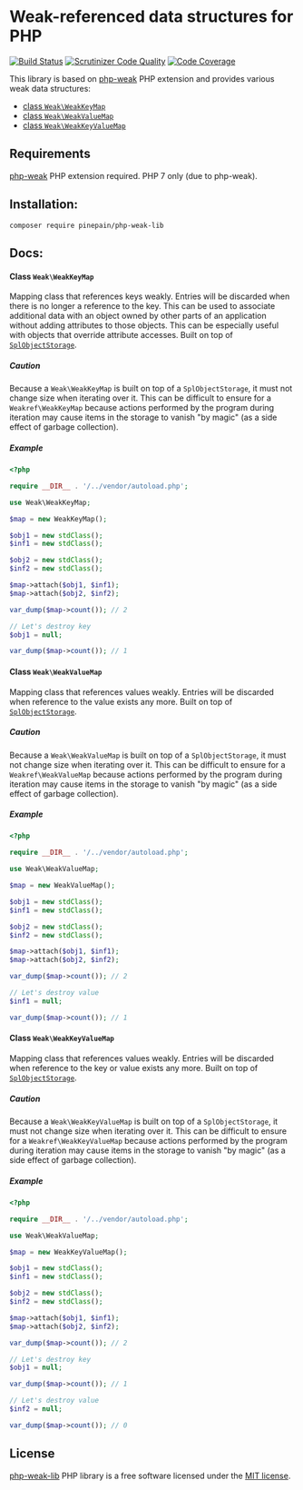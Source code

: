 # Weak-referenced data structures for PHP

[![Build Status](https://travis-ci.org/pinepain/php-weak-lib.svg)](https://travis-ci.org/pinepain/php-weak-lib)
[![Scrutinizer Code Quality](https://scrutinizer-ci.com/g/pinepain/php-weak-lib/badges/quality-score.png)](https://scrutinizer-ci.com/g/pinepain/php-weak-lib)
[![Code Coverage](https://scrutinizer-ci.com/g/pinepain/php-weak-lib/badges/coverage.png)](https://scrutinizer-ci.com/g/pinepain/php-weak-lib)

This library is based on [php-weak][php-weak-ext] PHP extension and provides various weak data structures:

 - [class `Weak\WeakKeyMap`](#class-weakweakkeymap)
 - [class `Weak\WeakValueMap`](#class-weakweakvaluemap)
 - [class `Weak\WeakKeyValueMap`](#class-weakweakkeyvaluemap)


## Requirements

[php-weak][php-weak-ext] PHP extension required. PHP 7 only (due to php-weak).


## Installation:

`composer require pinepain/php-weak-lib`


## Docs:

#### Class `Weak\WeakKeyMap`

Mapping class that references keys weakly. Entries will be discarded when there is no longer a reference to the key.
This can be used to associate additional data with an object owned by other parts of an application without adding
attributes to those objects. This can be especially useful with objects that override attribute accesses.
Built on top of [`SplObjectStorage`][php-SplObjectStorage].

##### Caution

Because a `Weak\WeakKeyMap` is built on top of a `SplObjectStorage`, it must not change size when
iterating over it. This can be difficult to ensure for a `Weakref\WeakKeyMap` because actions performed by the program
during iteration may cause items in the storage to vanish "by magic" (as a side effect of garbage collection).

##### Example

```php
<?php

require __DIR__ . '/../vendor/autoload.php';

use Weak\WeakKeyMap;

$map = new WeakKeyMap();

$obj1 = new stdClass();
$inf1 = new stdClass();

$obj2 = new stdClass();
$inf2 = new stdClass();

$map->attach($obj1, $inf1);
$map->attach($obj2, $inf2);

var_dump($map->count()); // 2

// Let's destroy key
$obj1 = null;

var_dump($map->count()); // 1
```


#### Class `Weak\WeakValueMap`

Mapping class that references values weakly. Entries will be discarded when reference to the value exists any more.
Built on top of [`SplObjectStorage`][php-SplObjectStorage].

##### Caution

Because a `Weak\WeakValueMap` is built on top of a `SplObjectStorage`, it must not change size when
iterating over it. This can be difficult to ensure for a `Weakref\WeakValueMap` because actions performed by the program
during iteration may cause items in the storage to vanish "by magic" (as a side effect of garbage collection).

##### Example

```php
<?php

require __DIR__ . '/../vendor/autoload.php';

use Weak\WeakValueMap;

$map = new WeakValueMap();

$obj1 = new stdClass();
$inf1 = new stdClass();

$obj2 = new stdClass();
$inf2 = new stdClass();

$map->attach($obj1, $inf1);
$map->attach($obj2, $inf2);

var_dump($map->count()); // 2

// Let's destroy value
$inf1 = null;

var_dump($map->count()); // 1
```


#### Class `Weak\WeakKeyValueMap`

Mapping class that references values weakly. Entries will be discarded when reference to the key or value exists any more.
Built on top of [`SplObjectStorage`][php-SplObjectStorage].

##### Caution

Because a `Weak\WeakKeyValueMap` is built on top of a `SplObjectStorage`, it must not change size when
iterating over it. This can be difficult to ensure for a `Weakref\WeakKeyValueMap` because actions performed by the program
during iteration may cause items in the storage to vanish "by magic" (as a side effect of garbage collection).

##### Example

```php
<?php

require __DIR__ . '/../vendor/autoload.php';

use Weak\WeakValueMap;

$map = new WeakKeyValueMap();

$obj1 = new stdClass();
$inf1 = new stdClass();

$obj2 = new stdClass();
$inf2 = new stdClass();

$map->attach($obj1, $inf1);
$map->attach($obj2, $inf2);

var_dump($map->count()); // 2

// Let's destroy key
$obj1 = null;

var_dump($map->count()); // 1

// Let's destroy value
$inf2 = null;

var_dump($map->count()); // 0
```

## License

[php-weak-lib](https://github.com/pinepain/php-weak-lib) PHP library is a free software licensed under the [MIT license](http://opensource.org/licenses/MIT).

[php-weak-ext]: https://github.com/pinepain/php-weak
[php-SplObjectStorage]: http://php.net/manual/en/class.splobjectstorage.php
[js-WeakMap]: https://developer.mozilla.org/en/docs/Web/JavaScript/Reference/Global_Objects/WeakMap
